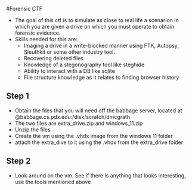 #Forensic CTF
- The goal of this ctf is to simulate as  close to real life a scenarion in which you are given a drive on which you must operate to obtain forensic evidence.
- Skills needed for this are:
   - Imaging a drive in a write-blocked manner using FTK, Autopsy, Sleuthkit or some other industry tool.
   - Recovering deleted files
   - Knowledge of a stegonography tool like steghide
   - Ability to interact with a DB like sqlite
   - File structure knowledge as it relates to finding browser history
 
## Step 1
 - Obtain the files that you will need off the babbage server, located at @babbage.cs.pdx.edu:/disk/scratch/dmcgrath
 - The two files are extra_drive.zip and windows_11.zip
 - Unzip the files
 - Create the vm using the .vhdx image from the windows 11 folder
 - attach the extra_dive to it using the .vhdx from the extra_drive folder

## Step 2
- Look around on the vm. See if there is anything that looks interesting, use the tools mentioned above
